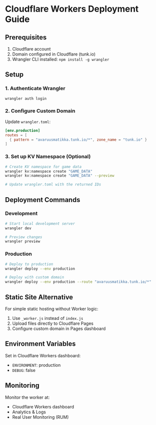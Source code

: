 # Cloudflare Workers Deployment Guide

## Prerequisites

1. Cloudflare account
2. Domain configured in Cloudflare (tunk.io)
3. Wrangler CLI installed: `npm install -g wrangler`

## Setup

### 1. Authenticate Wrangler
```bash
wrangler auth login
```

### 2. Configure Custom Domain
Update `wrangler.toml`:
```toml
[env.production]
routes = [
  { pattern = "avaruusmatikka.tunk.io/*", zone_name = "tunk.io" }
]
```

### 3. Set up KV Namespace (Optional)
```bash
# Create KV namespace for game data
wrangler kv:namespace create "GAME_DATA"
wrangler kv:namespace create "GAME_DATA" --preview

# Update wrangler.toml with the returned IDs
```

## Deployment Commands

### Development
```bash
# Start local development server
wrangler dev

# Preview changes
wrangler preview
```

### Production
```bash
# Deploy to production
wrangler deploy --env production

# Deploy with custom domain
wrangler deploy --env production --route "avaruusmatikka.tunk.io/*"
```

## Static Site Alternative

For simple static hosting without Worker logic:

1. Use `_worker.js` instead of `index.js`
2. Upload files directly to Cloudflare Pages
3. Configure custom domain in Pages dashboard

## Environment Variables

Set in Cloudflare Workers dashboard:
- `ENVIRONMENT`: production
- `DEBUG`: false

## Monitoring

Monitor the worker at:
- Cloudflare Workers dashboard
- Analytics & Logs
- Real User Monitoring (RUM)